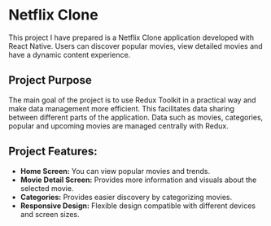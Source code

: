 # Netflix Clone

This project I have prepared is a Netflix Clone application developed with React Native. Users can discover popular movies, view detailed movies and have a dynamic content experience.

## Project Purpose

The main goal of the project is to use Redux Toolkit in a practical way and make data management more efficient. This facilitates data sharing between different parts of the application. Data such as movies, categories, popular and upcoming movies are managed centrally with Redux.

## Project Features:

- **Home Screen:** You can view popular movies and trends.
- **Movie Detail Screen:** Provides more information and visuals about the selected movie.
- **Categories:** Provides easier discovery by categorizing movies.
- **Responsive Design:** Flexible design compatible with different devices and screen sizes.
